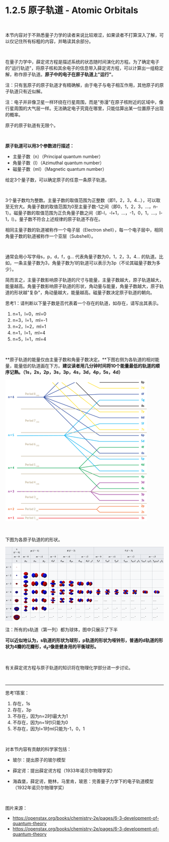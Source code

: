 # 1.2.5 原子轨道 - Atomic Orbitals

<br>

本节内容对于不熟悉量子力学的读者来说比较艰涩，如果读者不打算深入了解，可以仅记住所有标粗的内容，并略读其余部分。

<br>

在量子力学中，薛定谔方程是描述系统的状态随时间演化的方程。为了确定电子的"运行轨迹"，将原子核和其余电子的信息带入薛定谔方程，可以计算出一组稳定解，称作原子轨道。**原子中的电子在原子轨道上"运行"**。

注：只有氢原子的原子轨道才有精确解，由于电子与电子相互作用，其他原子的原子轨道只有近似解。

注：电子并非像卫星一样环绕在行星周围，而是"弥漫"在原子核附近的区域中，像行星周围的大气层一样。无法确定电子究竟在哪里，只能估算出某一位置原子出现的概率。

原子的原子轨道有无限个。

<br>

**原子轨道可以用3个参数进行描述：**

- 主量子数（n）（Principal quantum number）
- 角量子数（l）（Azimuthal quantum number）
- 磁量子数（ml）（Magnetic quantum number）

给定3个量子数，可以确定原子的任意一条原子轨道。

<br>

3个量子数均为整数。主量子数的取值范围为正整数（即1，2，3，4...），可以取至无穷大。角量子数的取值范围为0至主量子数-1之间（即0，1，2，3，...，n-1）。磁量子数的取值范围为正负角量子数之间（即-l，-l+1，...，-1，0，1，...，l-1，l）。量子数不符合上述规律的原子轨道不存在。

相同主量子数的轨道被称作一个电子层（Electron shell），每一个电子层中，相同角量子数的轨道被称作一个亚层（Subshell）。

<br>

通常会用小写字母s，p，d，f，g... 代表角量子数为0，1，2，3，4... 的轨道。比如，一条主量子数为3，角量子数为1的轨道可以表示为3p（不论其磁量子数为多少）。

简而言之，主量子数影响原子轨道的尺寸与能量，主量子数越大，原子轨道越大，能量越高。角量子数影响原子轨道的形状，角动量与能量，角量子数越大，原子轨道的形状越"复杂"，角动量越大，能量越高。磁量子数决定原子轨道的朝向。

思考1：请判断以下量子数是否代表着一个存在的轨道，如存在，请写出其表示。
1. n=1，l=0，ml=0
2. n=3，l=1，ml=-1
3. n=2，l=2，ml=1
4. n=1，l=1，ml=4
5. n=5，l=1，ml=4

<br>

**原子轨道的能量仅由主量子数和角量子数决定。**下图右侧为各轨道的相对能量，能量低的轨道画在下方。**建议读者用几分钟时间将10个能量最低的轨道的顺序记熟。（1s，2s，2p，3s，3p，4s，3d，4p，5s，4d）**

![原子轨道能级](../../img/1.2.5-1.png)

<br>

下图为各原子轨道的的形状。

![原子轨道形状](../../img/1.2.5-2.png)

注：所有的s轨道（第一列）都为球体，图中只展示了下半

**可以近似地认为，s轨道的形状为球形，p轨道的形状为哑铃形，普通的d轨道的形状为4瓣的花瓣形，d<sub>z<sup>2</sup></sub>像是健身用的平衡球形。**

<br>

有关薛定谔方程与原子轨道的知识将在物理化学部分进一步讨论。

<br>

---

思考1答案：

1. 存在，1s
2. 存在，3p
3. 不存在，因为n=2时l最大为1
4. 不存在，因为n=1时l只能为0
5. 不存在，因为l=1时ml只能为-1，0，1

<br>

对本节内容有贡献的科学家包括：

- 玻尔：提出原子的玻尔模型

- 薛定谔：提出薛定谔方程（1933年诺贝尔物理学奖）

- 海森堡，薛定谔，鲍林，马里肯，玻恩：完善量子力学下的电子轨道模型（1932年诺贝尔物理学奖）

<br>

图片来源：

- https://openstax.org/books/chemistry-2e/pages/6-3-development-of-quantum-theory
- https://openstax.org/books/chemistry-2e/pages/6-3-development-of-quantum-theory